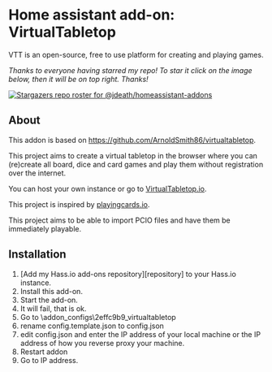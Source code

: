 # Home assistant add-on: VirtualTabletop

VTT is an open-source, free to use platform for creating and playing games.

_Thanks to everyone having starred my repo! To star it click on the image below, then it will be on top right. Thanks!_

[![Stargazers repo roster for @jdeath/homeassistant-addons](https://reporoster.com/stars/jdeath/homeassistant-addons)](https://github.com/jdeath/homeassistant-addons/stargazers)

## About

This addon is based on https://github.com/ArnoldSmith86/virtualtabletop. 

This project aims to create a virtual tabletop in the browser where you can (re)create all board, dice and card games and play them without registration over the internet.

You can host your own instance or go to [VirtualTabletop.io](https://virtualtabletop.io).

This project is inspired by [playingcards.io](https://playingcards.io).

This project aims to be able to import PCIO files and have them be immediately playable.

## Installation

1. [Add my Hass.io add-ons repository][repository] to your Hass.io instance.
1. Install this add-on.
1. Start the add-on.
1. It will fail, that is ok.
1. Go to \\addon_configs\2effc9b9_virtualtabletop
1. rename config.template.json to config.json
1. edit config.json and enter the IP address of your local machine or the IP address of how you reverse proxy your machine.
1. Restart addon
1. Go to IP address.
